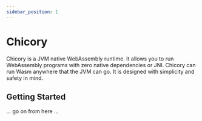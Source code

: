 ```yaml
---
sidebar_position: 1
---
```


# Chicory

Chicory is a JVM native WebAssembly runtime. It allows you to run WebAssembly programs with
zero native dependencies or JNI. Chicory can run Wasm anywhere that the JVM can go. It is designed with
simplicity and safety in mind.

## Getting Started

... go on from here ...
